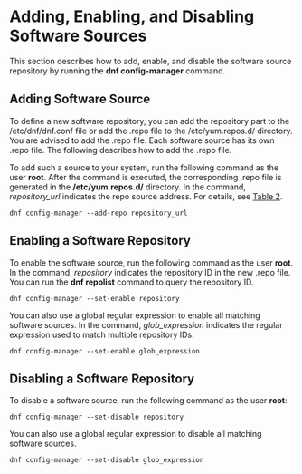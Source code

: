 # Adding, Enabling, and Disabling Software Sources<a name="EN-US_TOPIC_0229622708"></a>

This section describes how to add, enable, and disable the software source repository by running the  **dnf config-manager**  command.

## Adding Software Source<a name="en-us_topic_0151920997_sb33361abbe6d4d779ea944c43e4060e2"></a>

To define a new software repository, you can add the repository part to the /etc/dnf/dnf.conf file or add the .repo file to the /etc/yum.repos.d/ directory. You are advised to add the .repo file. Each software source has its own .repo file. The following describes how to add the .repo file.

To add such a source to your system, run the following command as the user  **root**. After the command is executed, the corresponding .repo file is generated in the  **/etc/yum.repos.d/**  directory. In the command,  _repository\_url_  indicates the repo source address. For details, see  [Table 2](modifying-the-configuration-file.md#en-us_topic_0151921080_t2df9dceb0ff64b2f8db8ec5cd779792a).

```
dnf config-manager --add-repo repository_url
```

## Enabling a Software Repository<a name="en-us_topic_0151920997_sa4f6a5540ad94c8e85e08202c710d249"></a>

To enable the software source, run the following command as the user  **root**. In the command,  _repository_  indicates the repository ID in the new .repo file. You can run the  **dnf repolist**  command to query the repository ID.

```
dnf config-manager --set-enable repository
```

You can also use a global regular expression to enable all matching software sources. In the command,  _glob\_expression_  indicates the regular expression used to match multiple repository IDs.

```
dnf config-manager --set-enable glob_expression
```

## Disabling a Software Repository<a name="en-us_topic_0151920997_s7e19028d76de4a70a0324f7dc42bd4a5"></a>

To disable a software source, run the following command as the user  **root**:

```
dnf config-manager --set-disable repository
```

You can also use a global regular expression to disable all matching software sources.

```
dnf config-manager --set-disable glob_expression
```

